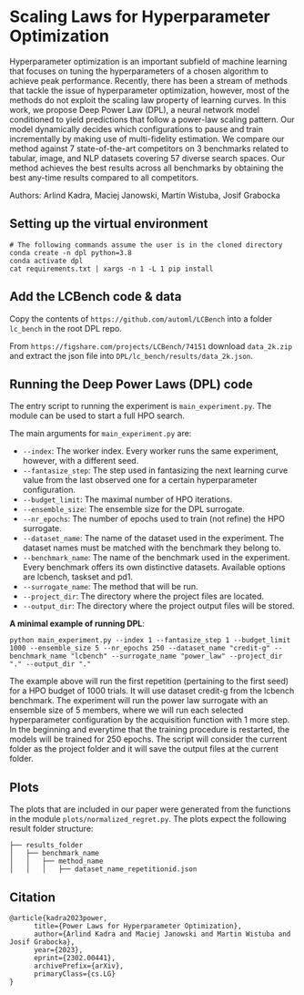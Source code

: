 # Scaling Laws for Hyperparameter Optimization

Hyperparameter optimization is an important subfield of machine learning that focuses on tuning the hyperparameters of a chosen algorithm to achieve peak performance. Recently, there has been a stream of methods that tackle the issue of hyperparameter optimization, however, most of the methods do not exploit the scaling law property of learning curves. In this work, we propose Deep Power Law (DPL), a neural network model conditioned to yield predictions that follow a power-law scaling pattern. Our model dynamically decides which configurations to pause and train incrementally by making use of multi-fidelity estimation. We compare our method against 7 state-of-the-art competitors on 3 benchmarks related to tabular, image, and NLP datasets covering 57 diverse search spaces. Our method achieves the best results across all benchmarks by obtaining the best any-time results compared to all competitors.

Authors: Arlind Kadra, Maciej Janowski, Martin Wistuba, Josif Grabocka


## Setting up the virtual environment

```
# The following commands assume the user is in the cloned directory
conda create -n dpl python=3.8
conda activate dpl
cat requirements.txt | xargs -n 1 -L 1 pip install
```

## Add the LCBench code & data


Copy the contents of `https://github.com/automl/LCBench` into a folder `lc_bench` in the root DPL repo.

From `https://figshare.com/projects/LCBench/74151` download `data_2k.zip` and extract the json file into `DPL/lc_bench/results/data_2k.json`.

## Running the Deep Power Laws (DPL) code

The entry script to running the experiment is `main_experiment.py`. The module can be used to start a full HPO search.

The main arguments for `main_experiment.py` are:

- `--index`: The worker index. Every worker runs the same experiment, however, with a different seed.
- `--fantasize_step`: The step used in fantasizing the next learning curve value from the last observed one for a certain hyperparameter configuration. 
- `--budget_limit`: The maximal number of HPO iterations.
- `--ensemble_size`: The ensemble size for the DPL surrogate.
- `--nr_epochs`: The number of epochs used to train (not refine) the HPO surrogate.
- `--dataset_name`: The name of the dataset used in the experiment. The dataset names must be matched with the benchmark they belong to.
- `--benchmark_name`: The name of the benchmark used in the experiment. Every benchmark offers its own distinctive datasets. Available options are lcbench, taskset and pd1.
- `--surrogate_name`: The method that will be run. 
- `--project_dir`: The directory where the project files are located.
- `--output_dir`: The directory where the project output files will be stored.

**A minimal example of running DPL**:

```
python main_experiment.py --index 1 --fantasize_step 1 --budget_limit 1000 --ensemble_size 5 --nr_epochs 250 --dataset_name "credit-g" --benchmark_name "lcbench" --surrogate_name "power_law" --project_dir "." --output_dir "."

```

The example above will run the first repetition (pertaining to the first seed) for a HPO budget of 1000 trials. It will use dataset credit-g from the lcbench benchmark.
The experiment will run the power law surrogate with an ensemble size of 5 members, where we will run each selected hyperparameter configuration by the acquisition function with 1 more step.
In the beginning and everytime that the training procedure is restarted, the models will be trained for 250 epochs. The script will consider the current folder as the project folder and it
will save the output files at the current folder.

## Plots

The plots that are included in our paper were generated from the functions in the module `plots/normalized_regret.py`.
The plots expect the following result folder structure:

```
├── results_folder
│   ├── benchmark_name
│   │   ├── method_name
│   │   │   ├── dataset_name_repetitionid.json

```
## Citation
```
@article{kadra2023power,
      title={Power Laws for Hyperparameter Optimization}, 
      author={Arlind Kadra and Maciej Janowski and Martin Wistuba and Josif Grabocka},
      year={2023},
      eprint={2302.00441},
      archivePrefix={arXiv},
      primaryClass={cs.LG}
}
```

